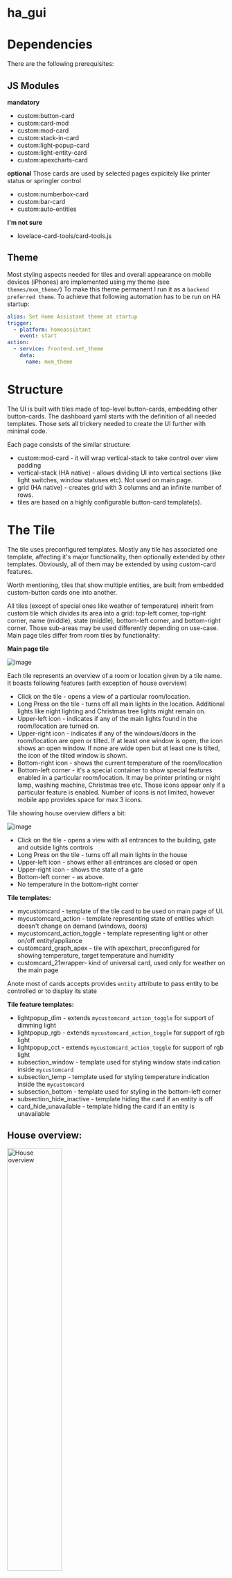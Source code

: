 # ha_gui

# Dependencies
There are the following prerequisites:

## JS Modules
**mandatory**
* custom:button-card
* custom:card-mod
* custom:mod-card
* custom:stack-in-card
* custom:light-popup-card
* custom:light-entity-card
* custom:apexcharts-card

**optional**
Those cards are used by selected pages expicitely like printer status or springler control
* custom:numberbox-card
* custom:bar-card
* custom:auto-entities

**I'm not sure**
* lovelace-card-tools/card-tools.js

## Theme
Most styling aspects needed for tiles and overall appearance on mobile devices (iPhones) are implemented using my theme (see `themes/mxm_theme/`)
To make this theme permanent I run it as a `backend preferred theme`. To achieve that following automation has to be run on HA startup:
```yaml
alias: Set Home Assistant theme at startup
trigger:
  - platform: homeassistant
    event: start
action:
  - service: frontend.set_theme
    data:
      name: mxm_theme
```

# Structure
The UI is built with tiles made of top-level button-cards, embedding other button-cards. The dashboard yaml starts with the definition of all needed templates. Those sets all trickery needed to create the UI further with minimal code.

Each page consists of the similar structure:
* custom:mod-card - it will wrap vertical-stack to take control over view padding
* vertical-stack (HA native) - allows dividing UI into vertical sections (like light switches, window statuses etc). Not used on main page.
* grid (HA native) - creates grid with 3 columns and an infinite number of rows.
* tiles are based on a highly configurable button-card template(s).

# The Tile
The tile uses preconfigured templates. Mostly any tile has associated one template, affecting it's major functionality, then optionally extended by other templates.
Obviously, all of them may be extended by using custom-card features.

Worth mentioning, tiles that show multiple entities, are built from embedded custom-button cards one into another.

All tiles (except of special ones like weather of temperature) inherit from custom tile which divides its area into a grid: top-left corner, top-right corner, name (middle), state (middle), bottom-left corner, and bottom-right corner. Those sub-areas may be used differently depending on use-case. Main page tiles differ from room tiles by functionality:

**Main page tile**

![image](https://github.com/michalk-k/ha_gui/assets/7868445/6914a46b-fb2f-444b-b10a-d89c633a3341)

Each tile represents an overview of a room or location given by a tile name. It boasts following features (with exception of house overview)

* Click on the tile - opens a view of a particular room/location.
* Long Press on the tile - turns off all main lights in the location. Additional lights like night lighting and Christmas tree lights might remain on.
* Upper-left icon - indicates if any of the main lights found in the room/location are turned on.
* Upper-right icon - indicates if any of the windows/doors in the room/location are open or tilted. If at least one window is open, the icon shows an open window. If none are wide open but at least one is tilted, the icon of the tilted window is shown. 
* Bottom-right icon - shows the current temperature of the room/location
* Bottom-left corner - it's a special container to show special features enabled in a particular room/location. It may be printer printing or night lamp, washing machine, Christmas tree etc. Those icons appear only if a particular feature is enabled. Number of icons is not limited, however mobile app provides space for max 3 icons.

Tile showing house overview differs a bit:

![image](https://github.com/michalk-k/ha_gui/assets/7868445/a52847a6-a68f-4b2b-9b56-17141a65190e)

* Click on the tile - opens a view with all entrances to the building, gate and outside lights controls
* Long Press on the tile - turns off all main lights in the house
* Upper-left icon - shows either all entrances are closed or open
* Upper-right icon - shows the state of a gate
* Bottom-left corner - as above.
* No temperature in the bottom-right corner


**Tile templates:** 
* mycustomcard - template of the tile card to be used on main page of UI.
* mycustomcard_action - template representing state of entities which doesn't change on demand (windows, doors)
* mycustomcard_action_toggle - template representing light or other on/off entity/appliance
* customcard_graph_apex - tile with apexchart, preconfigured for showing temperature, target temperature and humidity
* customcard_21wrapper- kind of universal card, used only for weather on the main page

Anote most of cards accepts provides `entity` attribute to pass entity to be controlled or to display its state

**Tile feature templates:**
* lightpopup_dim - extends `mycustomcard_action_toggle` for support of dimming light
* lightpopup_rgb - extends `mycustomcard_action_toggle` for support of rgb light
* lightpopup_cct - extends `mycustomcard_action_toggle` for support of rgb light
* subsection_window - template used for styling window state indication inside `mycustomcard`
* subsection_temp - template used for styling temperature indication inside the `mycustomcard`
* subsection_bottom - template used for styling in the bottom-left corner
* subsection_hide_inactive - template hiding the card if an entity is off
* card_hide_unavailable - template hiding the card if an entity is unavailable

## House overview:
<img width="50%" src="https://github.com/michalk-k/ha_gui/assets/7868445/4d6e0ffb-3466-4994-b0e3-9021a1d5dc6c" alt="House overview" />

Weather uses HA native weather-forecast card.
Tiles represent rooms or their groups (ie whole house).\
Click on the tile opens page for the room.\
Hold on tile turns off all lights in the room.

You may find that tiles on this page are divided into 5 areas:
* name of the room
* top-left - icon indicating state of all lights in the room. The icon and state is determined by entity assigned to the card. The entity is obviously a `light-group`
* top-right - icon indicating state of all opened windows/doors in the room. It requires embedding another card to show something. In our case, it's another custom-button card, templated with `subsection_window`
* bottom-left - list of extra features in the room (ie enabled printing, rain, tv etc). Only enabled features are shown, otherwise are hidden. It requires embedding of horizontal-stack (HA native) with custom-button cards templated with `subsection_bottom` as well as `subsection_hide_inactive` and `card_hide_unavailable` for hiding inactive indicators
* bottom-right - temperature of the room. It requires embedding another card to show something. In our case, it's another custom-button card, templated with `subsection_temp`

## Room view
<img width="50%" src="https://github.com/michalk-k/ha_gui/assets/7868445/c3418206-8434-4012-b1ea-333779a4e3ac" alt="Single room" />

Top of the view is reserved for a temperature and humidity glance. It uses apex-chart card embedded with the use of `customcard_graph_apex` template.
Other cards have the functionality of light switches or indicate the state of windows/doors. 

Most cards in the room view have a bit different layout
* name of the entity
* state of the entity
* top-left - icon indicating state of the entity

Some has additional items like up/down controls for roof window, or indicators for type of recycled trash collection.

**Lights/switches**
To create a tile with the ability to turn on/off, `mycustomcard_action_toggle` template has to be used.
RGB, CCT, and dimmable lights provide a popup with extended control, enabled by pressing and holding the tile. That functionality is enabled by using additional templates:  `lightpopup_rgb`, `'lightpopup_cct`, or `lightpopup_dim`

**Windows**
My house is equipped with tilting windows. I use Shelly sensors which provide tilt angle information next to open/close. Using this information GUI provides a graphical cue about window state: either opened, closed or tilted.

Example:
<img width="50%" src="https://github.com/michalk-k/ha_gui/assets/7868445/4f9ecd36-a5a6-4fa0-9ea6-1d48319eae1b" alt="Fragment of code" />

   
